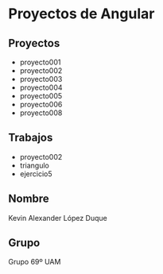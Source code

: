 # Proyectos de Angular
## Proyectos
- proyecto001
- proyecto002
- proyecto003
- proyecto004
- proyecto005
- proyecto006
- proyecto008
## Trabajos
- proyecto002
- triangulo
- ejercicio5
## Nombre
Kevin Alexander López Duque
## Grupo
Grupo 69º UAM
